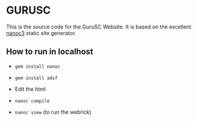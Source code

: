 GURUSC
===============

This is the source code for the GuruSC Website. It is based on the
excellent [nanoc3](http://nanoc.stoneship.org) static site generator.

## How to run in localhost

* `gem install nanoc`

* `gem install adsf`

* Edit the html

* `nanoc compile`

* `nanoc view` (to run the webrick)
